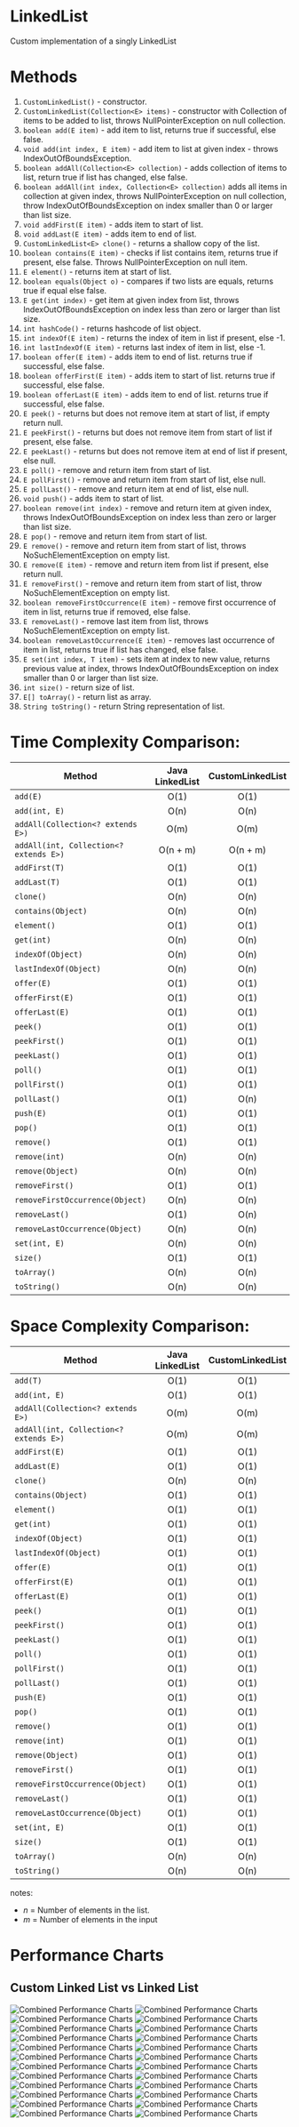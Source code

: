 # LinkedList
Custom implementation of a singly LinkedList

# Methods
1. `CustomLinkedList()` - constructor.
2. `CustomLinkedList(Collection<E> items)` - constructor with Collection of items to be added to list, throws NullPointerException on null collection.
3. `boolean add(E item)` - add item to list, returns true if successful, else false.
4. `void add(int index, E item)` - add item to list at given index - throws IndexOutOfBoundsException.
5. `boolean addAll(Collection<E> collection)` - adds collection of items to list, return true if list has changed, else false.
6. `boolean addAll(int index, Collection<E> collection)` adds all items in collection at given index, throws NullPointerException on null collection, throw IndexOutOfBoundsException on index smaller than 0 or larger than list size.
7. `void addFirst(E item)` - adds item to start of list.
8. `void addLast(E item)` - adds item to end of list.
9. `CustomLinkedList<E> clone()` - returns a shallow copy of the list.
10. `boolean contains(E item)` - checks if list contains item, returns true if present, else false. Throws NullPointerException on null item.
11. `E element()` - returns item at start of list.
12. `boolean equals(Object o)` - compares if two lists are equals, returns true if equal else false.
13. `E get(int index)` - get item at given index from list, throws IndexOutOfBoundsException on index less than zero or larger than list size.
14. `int hashCode()` - returns hashcode of list object.
15. `int indexOf(E item)` - returns the index of item in list if present, else -1.
16. `int lastIndexOf(E item)` - returns last index of item in list, else -1.
17. `boolean offer(E item)` - adds item to end of list. returns true if successful, else false.
18. `boolean offerFirst(E item)` - adds item to start of list. returns true if successful, else false.
19. `boolean offerLast(E item)` - adds item to end of list. returns true if successful, else false.
20. `E peek()` - returns but does not remove item at start of list, if empty return null.
21. `E peekFirst()` - returns but does not remove item from start of list if present, else false.
22. `E peekLast()` - returns but does not remove item at end of list if present, else null.
23. `E poll()` - remove and return item from start of list.
24. `E pollFirst()` - remove and return item from start of list, else null.
25. `E pollLast()` - remove and return item at end of list, else null.
26. `void push()` - adds item to start of list.
27. `boolean remove(int index)` - remove and return item at given index, throws IndexOutOfBoundsException on index less than zero or larger than list size.
28. `E pop()` - remove and return item from start of list.
29. `E remove()` - remove and return item from start of list, throws NoSuchElementException on empty list.
30. `E remove(E item)` - remove and return item from list if present, else return null.
31. `E removeFirst()` - remove and return item from start of list, throw NoSuchElementException on empty list.
32. `boolean removeFirstOccurrence(E item)` - remove first occurrence of item in list, returns true if removed, else false.
33. `E removeLast()` - remove last item from list, throws NoSuchElementException on empty list.
34. `boolean removeLastOccurrence(E item)` - removes last occurrence of item in list, returns true if list has changed, else false.
35. `E set(int index, T item)` - sets item at index to new value, returns previous value at index, throws IndexOutOfBoundsException on index smaller than 0 or larger than list size.
36. `int size()` - return size of list.
37. `E[] toArray()` - return list as array.
38. `String toString()` - return String representation of list.

# Time Complexity Comparison:

| **Method**                             | **Java LinkedList** | **CustomLinkedList<T>** | **Winner** |
|----------------------------------------|:-------------------:|:-----------------------:|:----------:|
| `add(E)`                               |        O(1)         |          O(1)           |    Tie     |
| `add(int, E)`                          |        O(n)         |          O(n)           |    Tie     |
| `addAll(Collection<? extends E>)`      |        O(m)         |          O(m)           |    Tie     |
| `addAll(int, Collection<? extends E>)` |      O(n + m)       |        O(n + m)         |    Tie     |
| `addFirst(T)`                          |        O(1)         |          O(1)           |    Tie     |
| `addLast(T)`                           |        O(1)         |          O(1)           |    Tie     |
| `clone()`                              |        O(n)         |          O(n)           |    Tie     |
| `contains(Object)`                     |        O(n)         |          O(n)           |    Tie     |
| `element()`                            |        O(1)         |          O(1)           |    Tie     |
| `get(int)`                             |        O(n)         |          O(n)           |    Tie     |
| `indexOf(Object)`                      |        O(n)         |          O(n)           |    Tie     |
| `lastIndexOf(Object)`                  |        O(n)         |          O(n)           |    Tie     |
| `offer(E)`                             |        O(1)         |          O(1)           |    Tie     |
| `offerFirst(E)`                        |        O(1)         |          O(1)           |    Tie     |
| `offerLast(E)`                         |        O(1)         |          O(1)           |    Tie     |
| `peek()`                               |        O(1)         |          O(1)           |    Tie     |
| `peekFirst()`                          |        O(1)         |          O(1)           |    Tie     |
| `peekLast()`                           |        O(1)         |          O(1)           |    Tie     |
| `poll()`                               |        O(1)         |          O(1)           |    Tie     |
| `pollFirst()`                          |        O(1)         |          O(1)           |    Tie     |
| `pollLast()`                           |        O(1)         |          O(n)           | LinkedList |
| `push(E)`                              |        O(1)         |          O(1)           |    Tie     |
| `pop()`                                |        O(1)         |          O(1)           |    Tie     |
| `remove()`                             |        O(1)         |          O(1)           |    Tie     |
| `remove(int)`                          |        O(n)         |          O(n)           |    Tie     |
| `remove(Object)`                       |        O(n)         |          O(n)           |    Tie     |
| `removeFirst()`                        |        O(1)         |          O(1)           |    Tie     |
| `removeFirstOccurrence(Object)`        |        O(n)         |          O(n)           |    Tie     |
| `removeLast()`                         |        O(1)         |          O(n)           | LinkedList |
| `removeLastOccurrence(Object)`         |        O(n)         |          O(n)           |    Tie     |
| `set(int, E)`                          |        O(n)         |          O(n)           |    Tie     |
| `size()`                               |        O(1)         |          O(1)           |    Tie     |
| `toArray()`                            |        O(n)         |          O(n)           |    Tie     |
| `toString()`                           |        O(n)         |          O(n)           |    Tie     |


# Space Complexity Comparison:

| **Method**                             | **Java LinkedList** | **CustomLinkedList<T>** | **Winner** |
|----------------------------------------|:-------------------:|:-----------------------:|:----------:|
| `add(T)`                               |        O(1)         |          O(1)           |    Tie     |
| `add(int, E)`                          |        O(1)         |          O(1)           |    Tie     |
| `addAll(Collection<? extends E>)`      |        O(m)         |          O(m)           |    Tie     |
| `addAll(int, Collection<? extends E>)` |        O(m)         |          O(m)           |    Tie     |
| `addFirst(E)`                          |        O(1)         |          O(1)           |    Tie     |
| `addLast(E)`                           |        O(1)         |          O(1)           |    Tie     |
| `clone()`                              |        O(n)         |          O(n)           |    Tie     |
| `contains(Object)`                     |        O(1)         |          O(1)           |    Tie     |
| `element()`                            |        O(1)         |          O(1)           |    Tie     |
| `get(int)`                             |        O(1)         |          O(1)           |    Tie     |
| `indexOf(Object)`                      |        O(1)         |          O(1)           |    Tie     |
| `lastIndexOf(Object)`                  |        O(1)         |          O(1)           |    Tie     |
| `offer(E)`                             |        O(1)         |          O(1)           |    Tie     |
| `offerFirst(E)`                        |        O(1)         |          O(1)           |    Tie     |
| `offerLast(E)`                         |        O(1)         |          O(1)           |    Tie     |
| `peek()`                               |        O(1)         |          O(1)           |    Tie     |
| `peekFirst()`                          |        O(1)         |          O(1)           |    Tie     |
| `peekLast()`                           |        O(1)         |          O(1)           |    Tie     |
| `poll()`                               |        O(1)         |          O(1)           |    Tie     |
| `pollFirst()`                          |        O(1)         |          O(1)           |    Tie     |
| `pollLast()`                           |        O(1)         |          O(1)           |    Tie     |
| `push(E)`                              |        O(1)         |          O(1)           |    Tie     |
| `pop()`                                |        O(1)         |          O(1)           |    Tie     |
| `remove()`                             |        O(1)         |          O(1)           |    Tie     |
| `remove(int)`                          |        O(1)         |          O(1)           |    Tie     |
| `remove(Object)`                       |        O(1)         |          O(1)           |    Tie     |
| `removeFirst()`                        |        O(1)         |          O(1)           |    Tie     |
| `removeFirstOccurrence(Object)`        |        O(1)         |          O(1)           |    Tie     |
| `removeLast()`                         |        O(1)         |          O(1)           |    Tie     |
| `removeLastOccurrence(Object)`         |        O(1)         |          O(1)           |    Tie     |
| `set(int, E)`                          |        O(1)         |          O(1)           |    Tie     |
| `size()`                               |        O(1)         |          O(1)           |    Tie     |
| `toArray()`                            |        O(n)         |          O(n)           |    Tie     |
| `toString()`                           |        O(n)         |          O(n)           |    Tie     |


notes:
- *n* = Number of elements in the list.
- *m* = Number of elements in the input

# Performance Charts

## Custom Linked List vs Linked List
![Combined Performance Charts](PerformanceTesting/Constructor().png)
![Combined Performance Charts](PerformanceTesting/Constructor(Collection).png)
![Combined Performance Charts](PerformanceTesting/add(T).png)
![Combined Performance Charts](PerformanceTesting/add(int,%20T).png)
![Combined Performance Charts](PerformanceTesting/addAll(Collection).png)
![Combined Performance Charts](PerformanceTesting/addAll(int,%20Collection).png)
![Combined Performance Charts](PerformanceTesting/addFirst().png)
![Combined Performance Charts](PerformanceTesting/addLast().png)
![Combined Performance Charts](PerformanceTesting/clone().png)
![Combined Performance Charts](PerformanceTesting/contains(T).png)
![Combined Performance Charts](PerformanceTesting/equals(Object).png)
![Combined Performance Charts](PerformanceTesting/get(int).png)
![Combined Performance Charts](PerformanceTesting/hashCode().png)
![Combined Performance Charts](PerformanceTesting/indexOf().png)
![Combined Performance Charts](PerformanceTesting/lastIndexOf(T).png)
![Combined Performance Charts](PerformanceTesting/offer(T).png)
![Combined Performance Charts](PerformanceTesting/peek().png)
![Combined Performance Charts](PerformanceTesting/poll().png)
![Combined Performance Charts](PerformanceTesting/remove(T).png)
![Combined Performance Charts](PerformanceTesting/removeFIrstOccurence(T).png)
![Combined Performance Charts](PerformanceTesting/removeLastOccurence(T).png)
![Combined Performance Charts](PerformanceTesting/set(int,%20T).png)
![Combined Performance Charts](PerformanceTesting/toArray().png)
![Combined Performance Charts](PerformanceTesting/toString().png)
